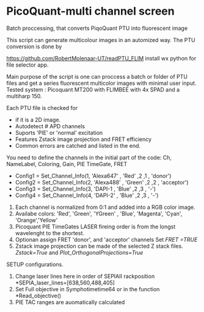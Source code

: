 # PicoQuant-multi channel screen
Batch proccessing, that converts PiqoQuant PTU into fluorescent image

This script can generate multicolour images in an automized way.
The PTU conversion is done by

https://github.com/RobertMolenaar-UT/readPTU_FLIM
install wx python for file selector app.

Main purpose of the script is one can proccess a batch or folder of PTU files and get a series fluorescent multicolor images with minimal user input.
Tested system : Picoquant MT200 with FLIMBEE with 4x SPAD and a multiharp 150.


Each PTU file is checked for
- if it is a 2D  image.
- Autodetect # APD channels 
- Suports 'PIE'  or 'normal' excitation
- Features Zstack image projection and FRET efficiency
- Common errors are catched and listed in the end.

You need to define the channels in the initial part of the code:
                  Ch,         NameLabel,        Coloring,   Gain,  PIE TimeGate, FRET
- Config1 = Set_Channel_Info(1, 'Alexa647'  	,   'Red'      ,2        ,1 ,      'donor')
- Config2 = Set_Channel_Info(2, 'Alexa488'    ,   'Green'    ,2        ,2 ,      'acceptor')
- Config3 = Set_Channel_Info(3,   'DAPI-1     ,   'Blue'     ,2        ,3 ,       '-')
- Config4 = Set_Channel_Info(4,   'DAPI-2'    ,   'Blue'     ,2        ,3 ,       '-')

1.  Each channel is normalized from 0:1 and added into a RGB color image.
2.  Availabe colors: 'Red', 'Green', 'YGreen' , 'Blue', 'Magenta', 'Cyan', 'Orange','Yellow'
3.  Picoquant PIE TimeGates LASER fireing order is from the longst wavelenght to the shortest. 
4.  Optionan assign FRET 'donor', and 'acceptor' channels Set *FRET =TRUE*
5.  Zstack image projection can be made of the selected Z stack files. *Zstack=True* and *Plot_OrthogonalProjections=True*



SETUP configurations.

1.  Change laser lines here in order of SEPIAII rackposition *SEPIA_laser_lines=[638,560,488,405]
2.  Set Full objective in Symphotimetime64 or in the function *Read_objective()
3.  PIE TAC ranges are auomatically calculated











